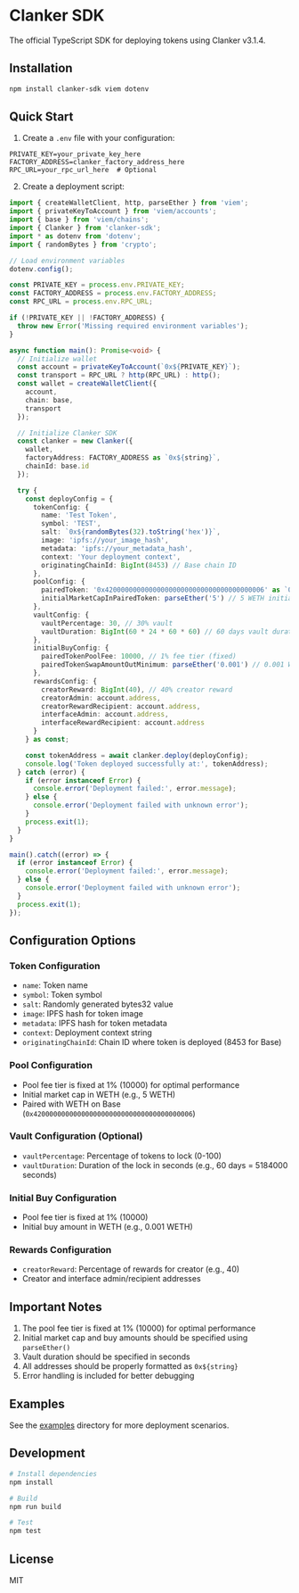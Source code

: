 # Clanker SDK

The official TypeScript SDK for deploying tokens using Clanker v3.1.4.

## Installation

```bash
npm install clanker-sdk viem dotenv
```

## Quick Start

1. Create a `.env` file with your configuration:
```env
PRIVATE_KEY=your_private_key_here
FACTORY_ADDRESS=clanker_factory_address_here
RPC_URL=your_rpc_url_here  # Optional
```

2. Create a deployment script:
```typescript
import { createWalletClient, http, parseEther } from 'viem';
import { privateKeyToAccount } from 'viem/accounts';
import { base } from 'viem/chains';
import { Clanker } from 'clanker-sdk';
import * as dotenv from 'dotenv';
import { randomBytes } from 'crypto';

// Load environment variables
dotenv.config();

const PRIVATE_KEY = process.env.PRIVATE_KEY;
const FACTORY_ADDRESS = process.env.FACTORY_ADDRESS;
const RPC_URL = process.env.RPC_URL;

if (!PRIVATE_KEY || !FACTORY_ADDRESS) {
  throw new Error('Missing required environment variables');
}

async function main(): Promise<void> {
  // Initialize wallet
  const account = privateKeyToAccount(`0x${PRIVATE_KEY}`);
  const transport = RPC_URL ? http(RPC_URL) : http();
  const wallet = createWalletClient({
    account,
    chain: base,
    transport
  });

  // Initialize Clanker SDK
  const clanker = new Clanker({
    wallet,
    factoryAddress: FACTORY_ADDRESS as `0x${string}`,
    chainId: base.id
  });

  try {
    const deployConfig = {
      tokenConfig: {
        name: 'Test Token',
        symbol: 'TEST',
        salt: `0x${randomBytes(32).toString('hex')}`,
        image: 'ipfs://your_image_hash',
        metadata: 'ipfs://your_metadata_hash',
        context: 'Your deployment context',
        originatingChainId: BigInt(8453) // Base chain ID
      },
      poolConfig: {
        pairedToken: '0x4200000000000000000000000000000000000006' as `0x${string}`, // WETH on Base
        initialMarketCapInPairedToken: parseEther('5') // 5 WETH initial mcap
      },
      vaultConfig: {
        vaultPercentage: 30, // 30% vault
        vaultDuration: BigInt(60 * 24 * 60 * 60) // 60 days vault duration
      },
      initialBuyConfig: {
        pairedTokenPoolFee: 10000, // 1% fee tier (fixed)
        pairedTokenSwapAmountOutMinimum: parseEther('0.001') // 0.001 WETH initial buy
      },
      rewardsConfig: {
        creatorReward: BigInt(40), // 40% creator reward
        creatorAdmin: account.address,
        creatorRewardRecipient: account.address,
        interfaceAdmin: account.address,
        interfaceRewardRecipient: account.address
      }
    } as const;

    const tokenAddress = await clanker.deploy(deployConfig);
    console.log('Token deployed successfully at:', tokenAddress);
  } catch (error) {
    if (error instanceof Error) {
      console.error('Deployment failed:', error.message);
    } else {
      console.error('Deployment failed with unknown error');
    }
    process.exit(1);
  }
}

main().catch((error) => {
  if (error instanceof Error) {
    console.error('Deployment failed:', error.message);
  } else {
    console.error('Deployment failed with unknown error');
  }
  process.exit(1);
});
```

## Configuration Options

### Token Configuration
- `name`: Token name
- `symbol`: Token symbol
- `salt`: Randomly generated bytes32 value
- `image`: IPFS hash for token image
- `metadata`: IPFS hash for token metadata
- `context`: Deployment context string
- `originatingChainId`: Chain ID where token is deployed (8453 for Base)

### Pool Configuration
- Pool fee tier is fixed at 1% (10000) for optimal performance
- Initial market cap in WETH (e.g., 5 WETH)
- Paired with WETH on Base (`0x4200000000000000000000000000000000000006`)

### Vault Configuration (Optional)
- `vaultPercentage`: Percentage of tokens to lock (0-100)
- `vaultDuration`: Duration of the lock in seconds (e.g., 60 days = 5184000 seconds)

### Initial Buy Configuration
- Pool fee tier is fixed at 1% (10000)
- Initial buy amount in WETH (e.g., 0.001 WETH)

### Rewards Configuration
- `creatorReward`: Percentage of rewards for creator (e.g., 40)
- Creator and interface admin/recipient addresses

## Important Notes

1. The pool fee tier is fixed at 1% (10000) for optimal performance
2. Initial market cap and buy amounts should be specified using `parseEther()`
3. Vault duration should be specified in seconds
4. All addresses should be properly formatted as `0x${string}`
5. Error handling is included for better debugging

## Examples

See the [examples](./examples) directory for more deployment scenarios.

## Development

```bash
# Install dependencies
npm install

# Build
npm run build

# Test
npm test
```

## License

MIT
